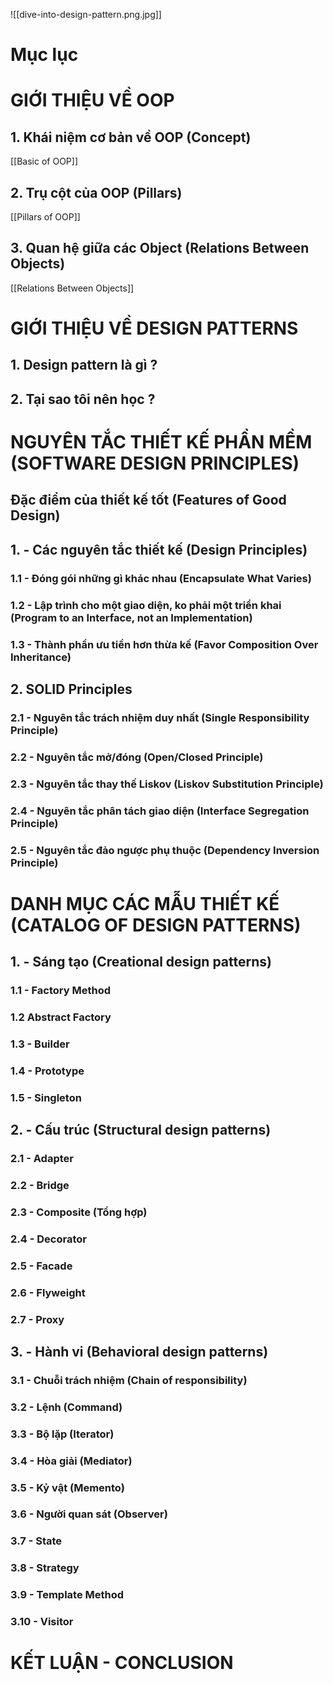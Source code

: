 
![[dive-into-design-pattern.png.jpg]]

# Mục lục


# GIỚI THIỆU VỀ OOP

## 1. Khái niệm cơ bản về OOP (Concept)

[[Basic of OOP]]

## 2. Trụ cột của OOP (Pillars)

[[Pillars of OOP]]

## 3. Quan hệ giữa các Object (Relations Between Objects)

[[Relations Between Objects]]

# GIỚI THIỆU VỀ DESIGN PATTERNS


## 1. Design pattern là gì ?


## 2. Tại sao tôi nên học ?


# NGUYÊN TẮC THIẾT KẾ PHẦN MỀM (SOFTWARE DESIGN PRINCIPLES)


## Đặc điểm của thiết kế tốt (Features of Good Design)

## 1. - Các nguyên tắc thiết kế (Design Principles)

### 1.1 - Đóng gói những gì khác nhau (Encapsulate What Varies)

### 1.2 - Lập trình cho một giao diện, ko phải một triển khai (Program to an Interface, not an Implementation)

### 1.3 - Thành phần ưu tiền hơn thừa kế (Favor Composition Over Inheritance)

## 2. SOLID Principles

### 2.1 - Nguyên tắc trách nhiệm duy nhất (Single Responsibility Principle)

### 2.2 - Nguyên tắc mở/đóng (Open/Closed Principle)

### 2.3 - Nguyên tắc thay thế Liskov (Liskov Substitution Principle)

### 2.4 - Nguyên tắc phân tách giao diện (Interface Segregation Principle)

### 2.5 - Nguyên tắc đảo ngược phụ thuộc (Dependency Inversion Principle)


# DANH MỤC CÁC MẪU THIẾT KẾ (CATALOG OF DESIGN PATTERNS)

## 1. - Sáng tạo  (Creational design patterns)

### 1.1 - Factory Method


### 1.2 Abstract Factory

### 1.3 - Builder


### 1.4 - Prototype


### 1.5 - Singleton


## 2. - Cấu trúc (Structural design patterns)


### 2.1 - Adapter

### 2.2 - Bridge

### 2.3 - Composite (Tổng hợp)

### 2.4 - Decorator

### 2.5 - Facade

### 2.6 - Flyweight

### 2.7 - Proxy


## 3. - Hành vi (Behavioral design patterns)


### 3.1 - Chuỗi trách nhiệm (Chain of responsibility)

### 3.2 - Lệnh (Command)


### 3.3 - Bộ lặp (Iterator)

### 3.4 - Hòa giải (Mediator)

### 3.5 - Kỷ vật (Memento)

### 3.6 - Người quan sát (Observer)

### 3.7 - State

### 3.8 - Strategy

### 3.9 - Template Method

### 3.10 - Visitor


# KẾT LUẬN - CONCLUSION

